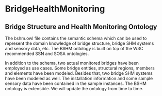 # BridgeHealthMonitoring  

## Bridge Structure and Health Monitoring Ontology  

The bshm.owl file contains the semantic schema which can be used to represent the domain knowledge of bridge structure, bridge SHM systems and sensory data, etc. The BSHM ontology is built on top of the W3C recommended SSN and SOSA ontologies.  

In addition to the schema, two actual monitored bridges have been employed as use cases. Some bridge entities, structural regions, members and elements have been modeled. Besides that, two bridge SHM systems have been modeled as well. The installation information and some sample sensory data have been contained in the sample instances.
The BSHM ontology is extensible. We will update the ontology from time to time. 
